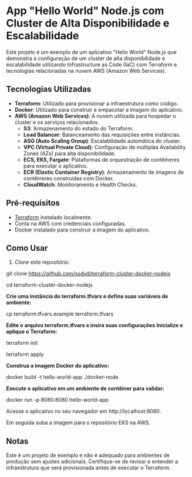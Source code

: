 # App "Hello World" Node.js com Cluster de Alta Disponibilidade e Escalabilidade

Este projeto é um exemplo de um aplicativo "Hello World" Node.js que demonstra a configuração de um cluster de alta disponibilidade e escalabilidade utilizando Infrastructure as Code (IaC) com Terraform e tecnologias relacionadas na nuvem AWS (Amazon Web Services).

## Tecnologias Utilizadas

- **Terraform**: Utilizado para provisionar a infraestrutura como código.
- **Docker**: Utilizado para construir e empacotar a imagem do aplicativo.
- **AWS (Amazon Web Services)**: A nuvem utilizada para hospedar o cluster e os serviços relacionados.
  - **S3**: Armazenamento do estado do Terraform.
  - **Load Balancer**: Balanceamento das requisições entre instâncias.
  - **ASG (Auto Scaling Group)**: Escalabilidade automática do cluster.
  - **VPC (Virtual Private Cloud)**: Configuração de múltiplas Availability Zones (AZs) para alta disponibilidade.
  - **ECS, EKS, Fargate**: Plataformas de orquestração de contêineres para executar o aplicativo.
  - **ECR (Elastic Container Registry)**: Armazenamento de imagens de contêineres construídas com Docker.
  - **CloudWatch**: Monitoramento e Health Checks.

## Pré-requisitos

- [Terraform](https://www.terraform.io/downloads.html) instalado localmente.
- Conta na AWS com credenciais configuradas.
- Docker instalado para construir a imagem do aplicativo.

## Como Usar

1. Clone este repositório:

git clone https://github.com/ssdvd/terraform-cluster-docker-nodejs

cd terraform-cluster-docker-nodejs

**Crie uma instância do terraform.tfvars e defina suas variáveis de ambiente:**

cp terraform.tfvars.example terraform.tfvars

**Edite o arquivo terraform.tfvars e insira suas configurações**
**Inicialize e aplique o Terraform:**

terraform init

terraform apply

**Construa a imagem Docker do aplicativo:**

docker build -t hello-world-app ./docker-node

**Execute o aplicativo em um ambiente de contêiner para validar:**

docker run -p 8080:8080 hello-world-app

Acesse o aplicativo no seu navegador em http://localhost:8080.

Em seguida suba a imagem para o repositório EKS na AWS.

## Notas
Este é um projeto de exemplo e não é adequado para ambientes de produção sem ajustes adicionais.
Certifique-se de revisar e entender a infraestrutura que será provisionada antes de executar o Terraform.
